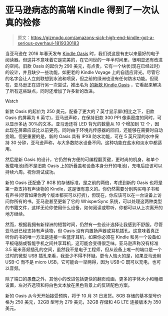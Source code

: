 # 亚马逊病态的高端 Kindle 得到了一次认真的检修

> 原文：<https://gizmodo.com/amazons-sick-high-end-kindle-got-a-serious-overhaul-1819330183>

当亚马逊在 2016 年春天发布 [Kindle Oasis](https://gizmodo.com/the-amazon-oasis-is-the-best-e-reader-ever-made-1773295033#_ga=2.119838920.1752932370.1508168193-1766955622.1506526262) 时，我们说这是有史以来最好的电子阅读器。但这并不意味着它是完美的，在它问世的一年半时间里，很明显还有改进的空间。旧款 Oasis 的起价为 290 美元，有点贵，它有一个块状(现在已经过时)的设计，并且缺少一些功能，如更老的 Kindle Voyage 上的自适应背光。尽管它的名字会让人立刻联想到水池和喷泉，但之前的绿洲也没有任何防水功能。但现在，亚马逊正在进行另一次尝试，推出名为 [的新款 Kindle Oasis](https://www.amazon.com/dp/B06XD5YCKX/ref=fs_ods_fs_eink_cc?asc_campaign=InlineText&asc_refurl=https://gizmodo.com/amazons-sick-high-end-kindle-got-a-serious-overhaul-1819330183&asc_source=&tag=kinjagizmodolink-20) ，它看起来解决了所有这些缺点，同时还增加了许多新的改进。

Watch

新款 Oasis 的起价为 250 美元，配备了更大的 7 英寸显示屏(相比之下，旧款 Oasis 的屏幕为 6 英寸)，亚马逊声称，在保持旧款 300 PPI 像素密度的同时，可以显示多达 30%的文本。亚马逊还将 LED 背光的数量从 10 个增加到 12 个，因此现在屏幕应该比以前更亮，同时由于环境光传感器的回归，还能够在需要时自动变暗。但更重要的是，新的 Oasis 具有 IPX8 防水功能，可在 5 英尺深的水中保持 30 分钟，亚马逊声称，与大多数防水设备不同，这种功能在盐水和淡水中都适用。

然后是新 Oasis 的设计，它仍然有方便的可编程翻页键，更时尚的机身，和单个板载电池(而不是旧款 Oasis 上的折叠盖和设备本身分开的电池)，充电后应该可以持续六周。祝你测试成功。

新的 Oasis 还配备了 8GB 的存储标准，是之前的两倍，考虑到新的 Oasis 也将是第一款支持有声读物的 Kindle，这是很有意义的。你仍然需要分别购买电子书和有声书(尽管如果你两个版本都买可以打折)，但现在，你应该可以在一台设备上访问你所有的书。亚马逊甚至更新了它的 WhisperSync 系统，可以处理这两种类型的书籍文件，这样无论你使用什么设备，如何阅读或聆听，你都可以从上次离开的地方继续。

然而，根据我拥有新绿洲的短暂时间，仍然有一些设计选择让我感到不舒服。尽管亚马逊已经支持有声读物，但 Oasis 没有内置扬声器或耳机插孔。这意味着真正听你的书的唯一方法是连接一些蓝牙耳机，如果你必须在 Kindle 和另一个设备如平板电脑或智能手机之间共享耳机，这可能会变得很乏味。亚马逊声称没有标准 3.5 毫米音频插孔的空间，虽然我不是电子工程师，但从设备上唯一的端口是一个过时的微型 USB 插孔来看，我至少不得不怀疑。更令人恼火的是，如果亚马逊用 USB-C 而不是 micro USB，它可能会一举两得，因为 USB-C 既可以充电，也可以音频。

除了端口的愚蠢之外，其他小的改进包括更快的翻页动画，更多的字体大小和粗细设置，左对齐选项和将白色文本放在黑色背景上的反转配色方案。

新的 Oasis 从今天开始接受预购，将于 10 月 31 日发货。8GB 存储的基本型号价格为 250 美元，32GB 型号为 279 美元，32GB 存储和 4G LTE 连接版本为 350 美元。